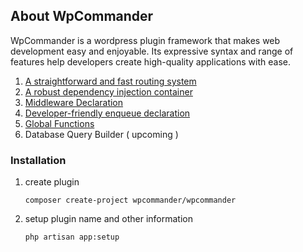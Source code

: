 ## About WpCommander

WpCommander is a wordpress plugin framework that makes web development easy and enjoyable. Its expressive syntax and range of features help developers create high-quality applications with ease.

1. [A straightforward and fast routing system](/#about-wpCommander)
2. [A robust dependency injection container]()
3. [Middleware Declaration]()
4. [Developer-friendly enqueue declaration]()
5. [Global Functions]()
6. Database Query Builder ( upcoming )

### Installation

1. create plugin

	```
	composer create-project wpcommander/wpcommander
	```
2. setup plugin name and other information

	```
	php artisan app:setup
	```